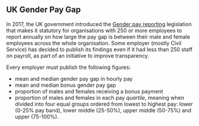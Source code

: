 ## UK Gender Pay Gap

In 2017, the UK government introduced the [Gender pay reporting]() legislation that makes it statutory for organisations with 250 or more employees to report annually on how large the pay gap is between their male and female employees across the whole organisation. Some employer (mostly Civil Service) has decided to publish its findings even if it had less than 250 staff on payroll, as part of an initiative to improve transparency.

Every employer must publish the following figures:
  - mean and median gender pay gap in hourly pay
  - mean and median bonus gender pay gap
  - proportion of males and females receiving a bonus payment
  - proportion of males and females in each pay *quartile*, meaning when divided into four equal groups ordered from lowest to highest pay: lower (0-25% pay band), lower middle (25-50%), upper middle (50-75%) and upper (75-100%).


